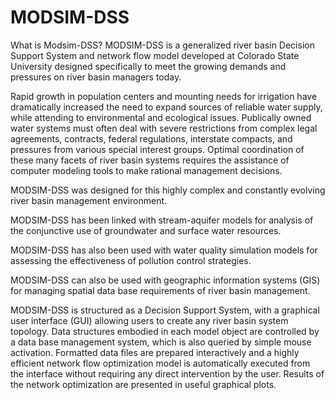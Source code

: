 # MODSIM-DSS
What is Modsim-DSS?
MODSIM-DSS is a generalized river basin Decision Support System and network flow model developed at Colorado State University designed specifically to meet the growing demands and pressures on river basin managers today.

Rapid growth in population centers and mounting needs for irrigation have dramatically increased the need to expand sources of reliable water supply, while attending to environmental and ecological issues. Publically owned water systems must often deal with severe restrictions from complex legal agreements, contracts, federal regulations, interstate compacts, and pressures from various special interest groups. Optimal coordination of these many facets of river basin systems requires the assistance of computer modeling tools to make rational management decisions.

MODSIM-DSS was designed for this highly complex and constantly evolving river basin management environment.

MODSIM-DSS has been linked with stream-aquifer models for analysis of the conjunctive use of groundwater and surface water resources.

MODSIM-DSS has also been used with water quality simulation models for assessing the effectiveness of pollution control strategies.

MODSIM-DSS can also be used with geographic information systems (GIS) for managing spatial data base requirements of river basin management.

MODSIM-DSS is structured as a Decision Support System, with a graphical user interface (GUI) allowing users to create any river basin system topology. Data structures embodied in each model object are controlled by a data base management system, which is also queried by simple mouse activation. Formatted data files are prepared interactively and a highly efficient network flow optimization model is automatically executed from the interface without requiring any direct intervention by the user. Results of the network optimization are presented in useful graphical plots.
